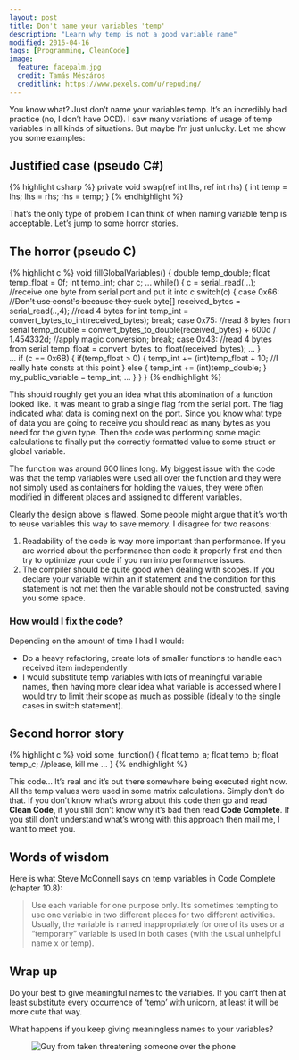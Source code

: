 ```yaml
---
layout: post
title: Don't name your variables 'temp'
description: "Learn why temp is not a good variable name"
modified: 2016-04-16
tags: [Programming, CleanCode]
image:
  feature: facepalm.jpg
  credit: Tamás Mészáros
  creditlink: https://www.pexels.com/u/repuding/
---
```

You know what? Just don’t name your variables temp. It’s an incredibly bad practice (no, I don’t have OCD). I saw many variations of usage of temp variables in all kinds of situations. But maybe I’m just unlucky. Let me show you some examples:

<!-- more -->

## Justified case (pseudo C#)

{% highlight csharp %}
private void swap(ref int lhs, ref int rhs)
{
    int temp = lhs;
    lhs = rhs;
    rhs = temp;
}
{% endhighlight %}

That’s the only type of problem I can think of when naming variable temp is acceptable. Let’s jump to some horror stories.

## The horror (pseudo C)

{% highlight c %}
void fillGlobalVariables()
{
    double temp_double;
    float temp_float = 0f;
    int temp_int;
    char c;
    ...
    while()
    {
        c = serial_read(...); //receive one byte from serial port and put it into c
        switch(c)
        {
            case 0x66: //<s>Don't use const's because they suck</s>
                byte[] received_bytes = serial_read(..,4); //read 4 bytes for int
                temp_int = convert_bytes_to_int(received_bytes);
                break;
            case 0x75:
                //read 8 bytes from serial
                temp_double = convert_bytes_to_double(received_bytes) + 600d / 1.454332d; //apply magic conversion;
                break;
            case 0x43:
                //read 4 bytes from serial
                temp_float = convert_bytes_to_float(received_bytes);
             ...
        }  
        ...
        if (c == 0x6B)
        {
            if(temp_float > 0)
            {
                temp_int += (int)temp_float + 10; //I really hate consts at this point
            }
            else
            {
                temp_int += (int)temp_double;
            }
            my_public_variable = temp_int;
            ...
        }
    }
}
{% endhighlight %}

This should roughly get you an idea what this abomination of a function looked like. It was meant to grab a single flag from the serial port. The flag indicated what data is coming next on the port. Since you know what type of data you are going to receive you should read as many bytes as you need for the given type. Then the code was performing some magic calculations to finally put the correctly formatted value to some struct or global variable.


The function was around 600 lines long. My biggest issue with the code was that the temp variables were used all over the function and they were not simply used as containers for holding the values, they were often modified in different places and assigned to different variables.


Clearly the design above is flawed. Some people might argue that it’s worth to reuse variables this way to save memory. I disagree for two reasons:
1. Readability of the code is way more important than performance. If you are worried about the performance then code it properly first and then try to optimize your code if you run into performance issues.
2. The compiler should be quite good when dealing with scopes. If you declare your variable within an if statement and the condition for this statement is not met then the variable should not be constructed, saving you some space.

### How would I fix the code?
Depending on the amount of time I had I would:
* Do a heavy refactoring, create lots of smaller functions to handle each received item independently
* I would substitute temp variables with lots of meaningful variable names, then having more clear idea what variable is accessed where I would try to limit their scope as much as possible (ideally to the single cases in switch statement).

## Second horror story
{% highlight c %}
void some_function()
{
    float temp_a;
    float temp_b;
    float temp_c;
    //please, kill me
    ...
}
{% endhighlight %}

This code… It’s real and it’s out there somewhere being executed right now. All the temp values were used in some matrix calculations. Simply don’t do that. If you don’t know what’s wrong about this code then go and read **Clean Code**,
if you still don’t know why it’s bad then read **Code Complete**. If you still don’t understand what’s wrong with this approach then mail me, I want to meet you.

## Words of wisdom
Here is what Steve McConnell says on temp variables in Code Complete (chapter 10.8):
>Use each variable for one purpose only. It’s sometimes tempting to use one variable in two different places for two different activities. Usually, the variable is named inappropriately for one of its uses or a “temporary” variable is used in both cases (with the usual unhelpful name x or temp).

## Wrap up
Do your best to give meaningful names to the variables. If you can’t then at least substitute every occurrence of ‘temp’ with unicorn, at least it will be more cute that way.

What happens if you keep giving meaningless names to your variables?
<figure class="center">
  <img src="{{site.url}}/images/taken.jpeg" alt="Guy from taken threatening someone over the phone">
</figure>
